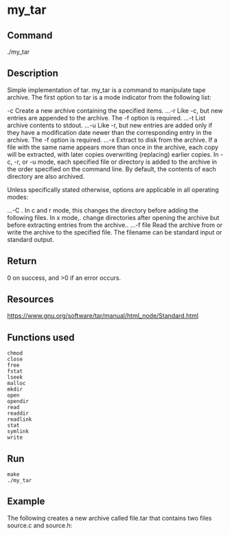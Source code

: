 # my_tar

## Command
./my_tar

## Description
Simple implementation of tar. my_tar is a command to manipulate tape archive. The first option to tar is a mode indicator from the following list:

   -c Create a new archive containing the specified items.
...-r Like -c, but new entries are appended to the archive. The -f option is required.
...-t List archive contents to stdout.
...-u Like -r, but new entries are added only if they have a modification date newer than the corresponding entry in the archive. The -f option is required.
...-x Extract to disk from the archive. If a file with the same name appears more than once in the archive, each copy will be extracted, with later copies overwriting (replacing) earlier copies.
In -c, -r, or -u mode, each specified file or directory is added to the archive in the order specified on the command line. By default, the contents of each directory are also archived.

Unless specifically stated otherwise, options are applicable in all operating modes:

...-C <directory>. In c and r mode, this changes the directory before adding the following files. In x mode,. change directories after opening the archive but before extracting entries from the archive..
...-f file Read the archive from or write the archive to the specified file. The filename can be standard input or standard output.

## Return
0 on success, and >0 if an error occurs.

## Resources
https://www.gnu.org/software/tar/manual/html_node/Standard.html

## Functions used
```
chmod
close
free
fstat
lseek
malloc
mkdir
open
opendir
read
readdir
readlink
stat
symlink
write
```
## Run
```
make
./my_tar
```

## Example
The following creates a new archive called file.tar that contains two files source.c and
source.h:
